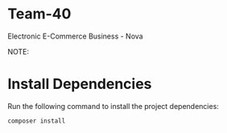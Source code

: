 # Team-40
Electronic E-Commerce Business - Nova

NOTE:
# Install Dependencies
Run the following command to install the project dependencies:

```bash
composer install
